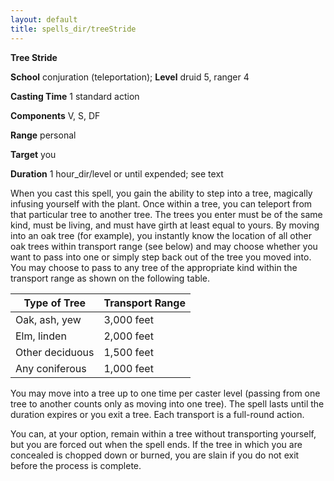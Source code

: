 ```yaml
---
layout: default
title: spells_dir/treeStride
---
```

 **Tree Stride**

**School** conjuration (teleportation); **Level** druid 5, ranger 4

**Casting Time** 1 standard action

**Components** V, S, DF

**Range** personal

**Target** you

**Duration** 1 hour_dir/level or until expended; see text

When you cast this spell, you gain the ability to step into a tree, magically infusing yourself with the plant. Once within a tree, you can teleport from that particular tree to another tree. The trees you enter must be of the same kind, must be living, and must have girth at least equal to yours. By moving into an oak tree (for example), you instantly know the location of all other oak trees within transport range (see below) and may choose whether you want to pass into one or simply step back out of the tree you moved into. You may choose to pass to any tree of the appropriate kind within the transport range as shown on the following table.

| Type of Tree | Transport Range |
| --- | --- |
| Oak, ash, yew | 3,000 feet |
| Elm, linden | 2,000 feet |
| Other deciduous | 1,500 feet |
| Any coniferous | 1,000 feet |

You may move into a tree up to one time per caster level (passing from one tree to another counts only as moving into one tree). The spell lasts until the duration expires or you exit a tree. Each transport is a full-round action.

You can, at your option, remain within a tree without transporting yourself, but you are forced out when the spell ends. If the tree in which you are concealed is chopped down or burned, you are slain if you do not exit before the process is complete.

